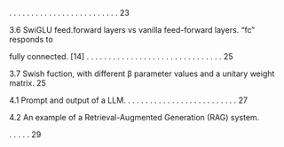 . . . . . . . . . . . . . . . . . . . . . . . . . 23

3.6 SwiGLU feed.forward layers vs vanilla feed-forward layers. “fc” responds to

fully connected. [14] . . . . . . . . . . . . . . . . . . . . . . . . . . . . . . . 25

3.7 Swish fuction, with different β parameter values and a unitary weight matrix. 25

4.1 Prompt and output of a LLM. . . . . . . . . . . . . . . . . . . . . . . . . . 27

4.2 An example of a Retrieval-Augmented Generation (RAG) system.

. . . . . 29